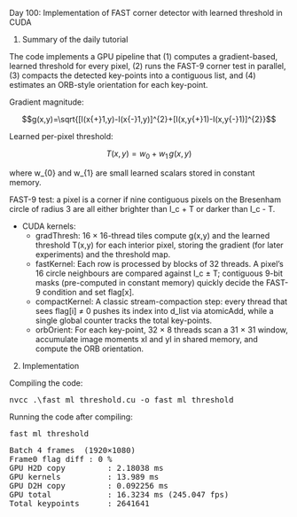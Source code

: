 Day 100: Implementation of FAST corner detector with learned threshold in CUDA

1) Summary of the daily tutorial

The code implements a GPU pipeline that (1) computes a gradient-based, learned threshold for every pixel, (2) runs the FAST-9 corner test in parallel, (3) compacts the detected key-points into a contiguous list, and (4) estimates an ORB-style orientation for each key-point.

Gradient magnitude:

  ```math
  g(x,y)=\sqrt{[I(x{+}1,y)-I(x{-}1,y)]^{2}+[I(x,y{+}1)-I(x,y{-}1)]^{2}}
  ```

Learned per-pixel threshold:

  ```math
  T(x,y)=w_{0}+w_{1}\,g(x,y)
  ```

  where w_{0} and w_{1} are small learned scalars stored in constant memory.

FAST-9 test: a pixel is a corner if nine contiguous pixels on the Bresenham circle of radius 3 are all either brighter than I_c + T or darker than I_c - T.

- CUDA kernels:
  - gradThresh: 16 × 16-thread tiles compute g(x,y) and the learned threshold T(x,y) for each interior pixel, storing the gradient (for later experiments) and the threshold map.
  - fastKernel: Each row is processed by blocks of 32 threads. A pixel’s 16 circle neighbours are compared against I_c ± T; contiguous 9-bit masks (pre-computed in constant memory) quickly decide the FAST-9 condition and set flag[x].
  - compactKernel: A classic stream-compaction step: every thread that sees flag[i] ≠ 0 pushes its index into d_list via atomicAdd, while a single global counter tracks the total key-points.
   - orbOrient: For each key-point, 32 × 8 threads scan a 31 × 31 window, accumulate image moments xI and yI in shared memory, and compute the ORB orientation.

2) Implementation

Compiling the code:

<pre>nvcc .\fast_ml_threshold.cu -o fast_ml_threshold</pre>

Running the code after compiling:

<pre>fast_ml_threshold</pre>

<pre>Batch 4 frames  (1920×1080)
Frame0 flag diff : 0 %
GPU H2D copy         : 2.18038 ms
GPU kernels          : 13.989 ms
GPU D2H copy         : 0.092256 ms
GPU total            : 16.3234 ms (245.047 fps)
Total keypoints      : 2641641</pre>